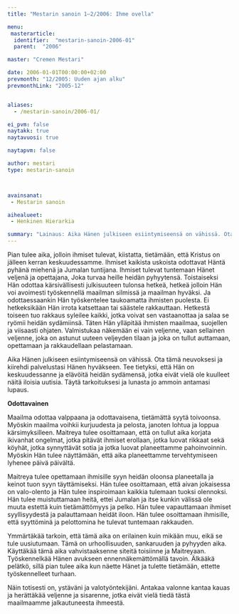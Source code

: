 ```yaml
---
title: "Mestarin sanoin 1–2/2006: Ihme ovella"

menu:
 masterarticle:
  identifier:  "mestarin-sanoin-2006-01"
  parent:  "2006"

master: "Cremen Mestari"

date: 2006-01-01T00:00:00+02:00
prevmonth: "12/2005: Uuden ajan alku"
prevmonthLink: "2005-12"


aliases:
  - /mestarin-sanoin/2006-01/

ei_pvm: false
naytakk: true
naytavuosi: true

naytapvm: false

author: mestari
type: mestarin-sanoin



avainsanat:
 - Mestarin sanoin

aihealueet:
 - Henkinen Hierarkia

summary: "Lainaus: Aika Hänen julkiseen esiintymiseensä on vähissä. Ota tämä neuvoksesi ja kiirehdi palvelustasi Hänen hyväkseen. Tee tietyksi, että Hän on keskuudessanne ja elävöitä heidän sydämensä, jotka eivät vielä ole kuulleet näitä iloisia uutisia. Täytä tarkoituksesi ja lunasta jo ammoin antamasi lupaus."
---
```

<p>Pian tulee aika, jolloin ihmiset tulevat, kiistatta, tietämään, että Kristus on jälleen kerran keskuudessamme. Ihmiset kaikista uskoista odottavat Häntä pyhänä miehenä ja Jumalan tuntijana. Ihmiset tulevat tuntemaan Hänet veljenä ja opettajana, Joka turvaa heille heidän pyhyytensä. Toistaiseksi Hän odottaa kärsivällisesti julkisuuteen tulonsa hetkeä, hetkeä jolloin Hän voi avoimesti työskennellä maailman silmissä ja maailman hyväksi. Ja odottaessaankin Hän työskentelee taukoamatta ihmisten puolesta. Ei hetkeksikään Hän irrota katsettaan tai säästele rakkauttaan. Hetkestä toiseen tuo rakkaus syleilee kaikki, jotka voivat sen vastaanottaa ja salaa se ryömii heidän sydämiinsä. Täten Hän ylläpitää ihmisten maailmaa, suojellen ja viisaasti ohjaten. Valmistukaa näkemään ei vain veljenne, vaan sellainen veljenne, joka on astunut uuteen veljeyden tilaan ja joka on tullut auttamaan, opettamaan ja rakkaudellaan pelastamaan.</p>
<p>Aika Hänen julkiseen esiintymiseensä on vähissä. Ota tämä neuvoksesi ja kiirehdi palvelustasi Hänen hyväkseen. Tee tietyksi, että Hän on keskuudessanne ja elävöitä heidän sydämensä, jotka eivät vielä ole kuulleet näitä iloisia uutisia. Täytä tarkoituksesi ja lunasta jo ammoin antamasi lupaus.</p>
<p><strong>Odottavainen</strong></p>
<p>Maailma odottaa valppaana ja odottavaisena, tietämättä syytä toivoonsa. Myöskin maailma voihkii kurjuudesta ja pelosta, janoten lohtua ja loppua kärsimyksilleen. Maitreya tulee osoittamaan, että on tullut aika korjata ikivanhat ongelmat, jotka pitävät ihmiset erollaan, jotka luovat rikkaat sekä köyhät, jotka synnyttävät sotia ja jotka luovat planeettamme pahoinvoinnin. Myöskin Hän tulee näyttämään, että aika planeettamme tervehtymiseen lyhenee päivä päivältä.</p>
<p>Maitreya tulee opettamaan ihmisille syyn heidän oloonsa planeetalla ja keinot tuon syyn täyttämiseksi. Hän tulee osoittamaan, että aivan jokaisessa on valo-olento ja Hän tulee inspiroimaan kaikkia tulemaan tuoksi olennoksi. Hän tulee muistuttamaan heitä, ettei Jumalan ja itse kunkin välissä ole muuta estettä kuin tietämättömyys ja pelko. Hän tulee vapauttamaan ihmiset syyllisyydestä ja palauttamaan heidät iloon. Hän tulee osoittamaan ihmisille, että syyttöminä ja pelottomina he tulevat tuntemaan rakkauden.</p>
<p>Ymmärtäkää tarkoin, että tämä aika on erilainen kuin mikään muu, eikä se tule uusiutumaan. Tämä on urhoollisuuden, sankaruuden ja pyhyyden aika. Käyttäkää tämä aika vahvistaaksenne siteitä toisiinne ja Maitreyaan. Työskennelkää Hänen avukseen ennennäkemättömällä tavoin. Älkääkä pelätkö, sillä pian tulee aika kun näette Hänet ja tulette tietämään, ettette työskennelleet turhaan.</p>
<p>Näin totisesti on, ystäväni ja valotyöntekijäni. Antakaa valonne kantaa kauas ja herättäkää veljenne ja sisarenne, jotka eivät vielä tiedä tästä maailmaamme jalkautuneesta ihmeestä.</p>